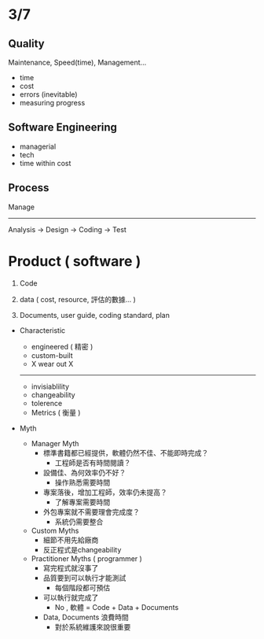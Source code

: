 # 3/7

## Quality

Maintenance, Speed\(time\), Management...

* time
* cost
* errors \(inevitable\)
* measuring progress

## Software Engineering

* managerial
* tech
* time within cost

## Process

Manage

---

Analysis -&gt; Design -&gt; Coding -&gt; Test

# Product \( software \)

1. Code

2. data \( cost, resource, 評估的數據... \)

3. Documents, user guide, coding standard, plan

* Characteristic

  * engineered \( 精密 \)
  * custom-built
  * X wear out X

  ---

  * invisiablility
  * changeability
  * tolerence
  * Metrics \( 衡量 \)

* Myth
  * Manager Myth
    * 標準書籍都已經提供，軟體仍然不佳、不能即時完成？
      * 工程師是否有時間閱讀？
    * 設備佳、為何效率仍不好？
      * 操作熟悉需要時間
    * 專案落後，增加工程師，效率仍未提高？
      * 了解專案需要時間
    * 外包專案就不需要理會完成度？
      * 系統仍需要整合
  * Custom Myths
    * 細節不用先給廠商
    * 反正程式是changeability
  * Practitioner Myths \( programmer \)
    * 寫完程式就沒事了
    * 品質要到可以執行才能測試
      * 每個階段都可預估
    * 可以執行就完成了
      * No , 軟體 = Code + Data + Documents
    * Data, Documents 浪費時間
      * 對於系統維護來說很重要



